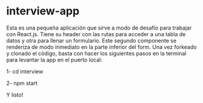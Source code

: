 # interview-app
Esta es una pequeña aplicación que sirve a modo de desafío para trabajar con React.js.
Tiene su header con las rutas para acceder a una tabla de datos y otra para llenar un formulario. Este segundo componente se renderiza de modo inmediato en la parte inferior del form. 
Una vez forkeado y clonado el código, basta con hacer los siguientes pasos en la terminal para levantar la app en el puerto local:

1- cd interview

2- npm start

Y listo! 
